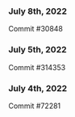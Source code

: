 ### July 8th, 2022

Commit #30848

### July 5th, 2022

Commit #314353


### July 4th, 2022

Commit #72281

